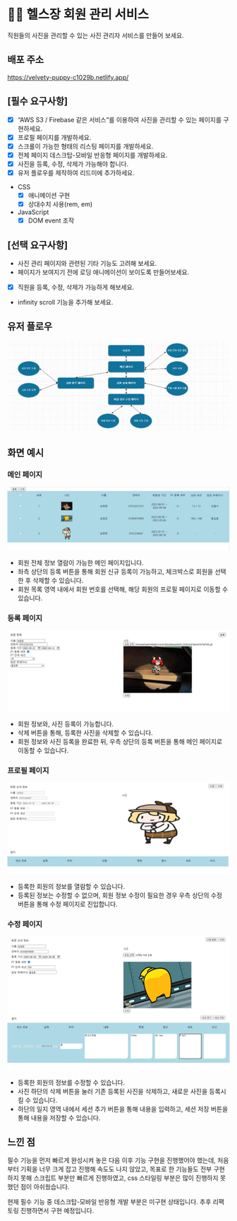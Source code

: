 
# :weight_lifting_man: 헬스장 회원 관리 서비스

직원들의 사진을 관리할 수 있는 사진 관리자 서비스를 만들어 보세요.

## 배포 주소
https://velvety-puppy-c1029b.netlify.app/

## [필수 요구사항]
- [X] “AWS S3 / Firebase 같은 서비스”를 이용하여 사진을 관리할 수 있는 페이지를 구현하세요.
- [X] 프로필 페이지를 개발하세요.
- [X] 스크롤이 가능한 형태의 리스팅 페이지를 개발하세요.
- [X] 전체 페이지 데스크탑-모바일 반응형 페이지를 개발하세요.
- [X] 사진을 등록, 수정, 삭제가 가능해야 합니다.
- [X] 유저 플로우를 제작하여 리드미에 추가하세요.
- CSS
  - [X] 애니메이션 구현
  - [X] 상대수치 사용(rem, em)
- JavaScript
  - [X] DOM event 조작

## [선택 요구사항]
- 사진 관리 페이지와 관련된 기타 기능도 고려해 보세요.
- 페이지가 보여지기 전에 로딩 애니메이션이 보이도록 만들어보세요.
- [X] 직원을 등록, 수정, 삭제가 가능하게 해보세요.
- infinity scroll 기능을 추가해 보세요.

## 유저 플로우
![user flow](./assets/images/flow%20chart.JPG)

## 화면 예시
### 메인 페이지
![메인 화면](./assets/images/enroll%20info.JPG)
- 회원 전체 정보 열람이 가능한 메인 페이지입니다.
- 좌측 상단의 등록 버튼을 통해 회원 신규 등록이 가능하고, 체크박스로 회원을 선택한 후 삭제할 수 있습니다.
- 회원 목록 영역 내에서 회원 번호를 선택해, 해당 회원의 프로필 페이지로 이동할 수 있습니다.

### 등록 페이지
![등록 화면](./assets/images/enroll%20page.JPG)
- 회원 정보와, 사진 등록이 가능합니다.
- 삭제 버튼을 통해, 등록한 사진을 삭제할 수 있습니다.
- 회원 정보와 사진 등록을 완료한 뒤, 우측 상단의 등록 버튼을 통해 메인 페이지로 이동할 수 있습니다.

### 프로필 페이지
![프로필 화면](./assets/images/detail.JPG)
- 등록한 회원의 정보를 열람할 수 있습니다.
- 등록된 정보는 수정할 수 없으며, 회원 정보 수정이 필요한 경우 우측 상단의 수정 버튼을 통해 수정 페이지로 진입합니다.

### 수정 페이지
![수정 화면](./assets/images/update.JPG)
- 등록한 회원의 정보를 수정할 수 있습니다.
- 사진 하단의 삭제 버튼을 눌러 기존 등록된 사진을 삭제하고, 새로운 사진을 등록시킬 수 있습니다.
- 하단의 일지 영역 내에서 세션 추가 버튼을 통해 내용을 입력하고, 세션 저장 버튼을 통해 내용을 저장할 수 있습니다.

## 느낀 점

필수 기능을 먼저 빠르게 완성시켜 놓은 다음 이후 기능 구현을 진행했어야 했는데, 처음부터 기획을 너무 크게 잡고 진행해 속도도 나지 않았고, 목표로 한 기능들도 전부 구현하지 못해 스크립트 부분만 빠르게 진행하였고, css 스타일링 부분은 많이 진행하지 못했던 점이 아쉬웠습니다.

현재 필수 기능 중 데스크탑-모바일 반응형 개발 부분은 미구현 상태입니다.
추후 리팩토링 진행하면서 구현 예정입니다.
